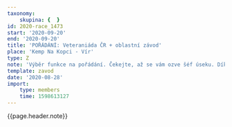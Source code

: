 ```yaml
---
taxonomy:
    skupina: {  }
id: 2020-race_1473
start: '2020-09-20'
end: '2020-09-20'
title: 'POŘÁDÁNÍ: Veteraniáda ČR + oblastní závod'
place: 'Kemp Na Kopci - Vír'
type: Z
note: 'Výběr funkce na pořádání. Čekejte, až se vám ozve šéf úseku. Díky'
template: zavod
date: '2020-08-28'
import:
    type: members
    time: 1598613127
---
```


{{page.header.note}}

